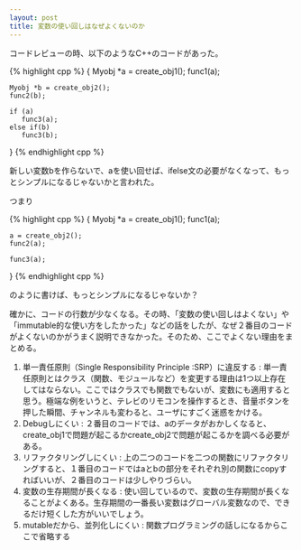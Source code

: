 ```yaml
---
layout: post
title: 変数の使い回しはなぜよくないのか
---
```

コードレビューの時、以下のようなC++のコードがあった。

{% highlight cpp %}
{
    Myobj *a = create_obj1();
    func1(a);

    Myobj *b = create_obj2();
    func2(b);

    if (a)
       func3(a);
    else if(b)
       func3(b);
}
{% endhighlight cpp %}

新しい変数bを作らないで、aを使い回せば、ifelse文の必要がなくなって、もっとシンプルになるじゃないかと言われた。

つまり

{% highlight cpp %}
{
    Myobj *a = create_obj1();
    func1(a);

    a = create_obj2();
    func2(a);

    func3(a);
}
{% endhighlight cpp %}

のように書けば、もっとシンプルになるじゃないか？

確かに、コードの行数が少なくなる。その時、「変数の使い回しはよくない」や「immutable的な使い方をしたかった」などの話をしたが、なぜ２番目のコードがよくないのかがうまく説明できなかった。そのため、ここでよくない理由をまとめる。

1. 単一責任原則（Single Responsibility Principle :SRP）に違反する
   : 単一責任原則とはクラス（関数、モジュールなど）を変更する理由は1つ以上存在してはならない。ここではクラスでも関数でもないが、変数にも適用すると思う。極端な例をいうと、テレビのリモコンを操作するとき、音量ボタンを押した瞬間、チャンネルも変わると、ユーザにすごく迷惑をかける。
2. Debugしにくい
   : ２番目のコードでは、aのデータがおかしくなると、create_obj1で問題が起こるかcreate_obj2で問題が起こるかを調べる必要がある。
3. リファクタリングしにくい
   : 上の二つのコードを二つの関数にリファクタリングすると、１番目のコードではaとbの部分をそれぞれ別の関数にcopyすればいいが、２番目のコードは少しやりづらい。
4. 変数の生存期間が長くなる
   : 使い回しているので、変数の生存期間が長くなることがよくある。生存期間の一番長い変数はグローバル変数なので、できるだけ短くした方がいいでしょう。
5. mutableだから、並列化しにくい
   : 関数プログラミングの話しになるからここで省略する


